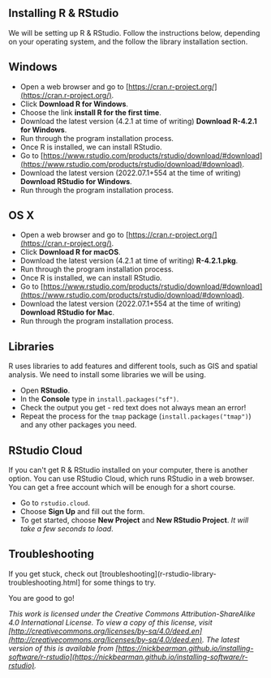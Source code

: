 ## Installing R & RStudio

We will be setting up R & RStudio. Follow the instructions below, depending on your operating system, and the follow the library installation section.

## Windows 

- Open a web browser and go to [https://cran.r-project.org/](https://cran.r-project.org/). 
- Click **Download R for Windows**. 
- Choose the link **install R for the first time**. 
- Download the latest version (4.2.1 at time of writing) **Download R-4.2.1 for Windows**. 
- Run through the program installation process.  
- Once R is installed, we can install RStudio. 
- Go to [https://www.rstudio.com/products/rstudio/download/#download](https://www.rstudio.com/products/rstudio/download/#download). 
- Download the latest version (2022.07.1+554 at the time of writing) **Download RStudio for Windows**. 
- Run through the program installation process.  

## OS X

- Open a web browser and go to [https://cran.r-project.org/](https://cran.r-project.org/). 
- Click **Download R for macOS**. 
- Download the latest version (4.2.1 at time of writing) **R-4.2.1.pkg**. 
- Run through the program installation process.  
- Once R is installed, we can install RStudio. 
- Go to [https://www.rstudio.com/products/rstudio/download/#download](https://www.rstudio.com/products/rstudio/download/#download). 
- Download the latest version (2022.07.1+554 at the time of writing) **Download RStudio for Mac**. 
- Run through the program installation process. 

<!-- add later
##Linux/Ubuntu

- Open a web browser and go to https://cran.r-project.org/.   
- Click **Download R for Linux**.  
- Go into the relevant Linux distribution
- Follow the instructions for the appropiate Linux distribution.  
<!-- add more to this section -->

## Libraries

R uses libraries to add features and different tools, such as GIS and spatial analysis. We need to install some libraries we will be using. 

- Open **RStudio**. 
- In the **Console** type in `install.packages("sf")`. 
- Check the output you get - red text does not always mean an error! 
- Repeat the process for the `tmap` package (`install.packages("tmap")`) and any other packages you need. 

## RStudio Cloud

If you can't get R & RStudio installed on your computer, there is another option. You can use RStudio Cloud, which runs RStudio in a web browser. You can get a free account which will be enough for a short course. 

- Go to `rstudio.cloud`.
- Choose **Sign Up** and fill out the form. 
- To get started, choose **New Project** and **New RStudio Project**. *It will take a few seconds to load*. 


## Troubleshooting

If you get stuck, check out [troubleshooting](r-rstudio-library-troubleshooting.html] for some things to try. 

You are good to go!

*This work is licensed under the Creative Commons Attribution-ShareAlike 4.0 International License. To view a copy of this license, visit [http://creativecommons.org/licenses/by-sa/4.0/deed.en](http://creativecommons.org/licenses/by-sa/4.0/deed.en). The latest version of this is available from [https://nickbearman.github.io/installing-software/r-rstudio](https://nickbearman.github.io/installing-software/r-rstudio).*
